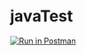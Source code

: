 # javaTest


[![Run in Postman](https://run.pstmn.io/button.svg)](https://app.getpostman.com/run-collection/697044326b2cb70ffad4)
